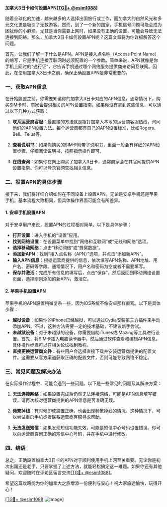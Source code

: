 **加拿大3日卡如何設置APN[[TG💪+ @esim1088](https://t.me/s/esim1088)]**

随着全球化的加速，越来越多的人选择出国旅行或工作，而加拿大的自然风光和多元文化更是吸引了无数游客。然而，到了一个新的国家，手机信号问题可能会成为困扰你的小麻烦。尤其是当你需要上网时，如果没有正确的设置，可能会导致无法连接到网络。那么，加拿大3日卡如何設置APN呢？这篇文章将为你详细解答这个问题。

首先，让我们了解一下什么是APN。APN是接入点名称（Access Point Name）的缩写，它是手机连接互联网时必须配置的一个参数。简单来说，APN就像是你手机上网时的“通行证”，它告诉手机通过哪个网络服务提供商来访问互联网。因此，在使用加拿大3日卡之前，确保正确設置APN是非常重要的。

### 一、获取APN信息

在开始設置之前，你需要知道你的加拿大3日卡对应的APN信息。通常情况下，购买SIM卡时，商家会提供相关的APN设置指南。如果你没有拿到这些信息，可以通过以下几种方式获取：

1. **联系运营商客服**：最直接的方法就是拨打加拿大本地的运营商客服热线，询问他们的APN设置方法。每个运营商都有自己的APN设置标准，比如Rogers、Bell、Telus等。
   
2. **查看说明书**：如果你购买的SIM卡附带了说明书，里面一般会有详细的APN设置步骤。仔细阅读说明书，按照指示操作即可。

3. **在线查询**：如果你在网上购买了加拿大3日卡，通常商家会在其官网提供APN设置指南。你可以登录官网查找相关信息。

### 二、設置APN的具体步骤

接下来，我们将详细介绍如何在不同设备上設置APN。无论是安卓手机还是苹果手机，基本流程大致相同，但具体操作界面可能会有所差异。

#### 1. 安卓手机設置APN

对于安卓用户来说，設置APN的过程相对简单。以下是具体步骤：

- **打开设置**：进入手机的“设置”应用。
- **找到网络设置**：在设置菜单中找到“网络和互联网”或“无线和网络”选项。
- **选择移动网络**：点击“移动网络”或“蜂窝数据”。
- **添加新APN**：找到“接入点名称（APN）”选项，并点击“添加新APN”。
- **输入APN信息**：根据运营商提供的信息，依次填写APN名称、APN地址、用户名、密码等字段。通常情况下，用户名和密码为空或者不需要填写。
- **保存并激活**：完成所有信息的填写后，点击“保存”。然后返回到移动网络设置页面，选择刚刚添加的新APN，激活它。

#### 2. 苹果手机設置APN

苹果手机的APN設置稍微复杂一些，因为iOS系统不像安卓那样直观。以下是具体步骤：

- **越狱设备**：如果你的iPhone已经越狱，可以通过Cydia安装第三方插件来手动添加APN。不过，这种方法需要一定的技术基础，不建议新手尝试。
- **未越狱设备**：对于未越狱的设备，你需要借助iTunes或iMazing等工具进行设置。首先，将SIM卡插入电脑读卡器中，然后通过软件查看和编辑APN信息。具体操作步骤可以在相关论坛找到教程。
- **直接更换运营商文件**：有些用户会选择直接下载并安装运营商提供的配置文件。这需要从官方渠道获取正确的配置文件，否则可能导致网络不稳定。

### 三、常见问题及解决办法

在实际操作过程中，可能会遇到一些问题。以下是一些常见的问题及其解决方案：

1. **无法连接网络**：如果設置完成后仍然无法连接网络，可能是APN信息填写错误。请再次核对运营商提供的APN信息是否准确无误。
   
2. **频繁掉线**：有时候即使設置正确，也会出现频繁掉线的情况。这种情况下，可以尝试重启手机或者联系运营商客服寻求帮助。

3. **无法发送短信**：如果发现短信功能失效，可能是短信中心号码设置错误。你可以向运营商咨询正确的短信中心号码，并在手机中进行修改。

### 四、结语

总之，正确設置加拿大3日卡的APN对于顺利使用手机上网至关重要。无论你是初次出国还是老手，只要掌握了上述方法，就能轻松搞定这一难题。如果你还有其他疑问，欢迎随时在评论区留言交流[[TG💪+ @esim1088](https://t.me/s/esim1088)]。

希望这篇攻略能为你的加拿大之旅增添一份便利与安心！祝大家旅途愉快，玩得开心！

[[TG💪+ @esim1088](https://t.me/s/esim1088) ![Image](https://i.postimg.cc/4NQfJmqS/Snipaste-2025-05-13-00-14-12.png)]
